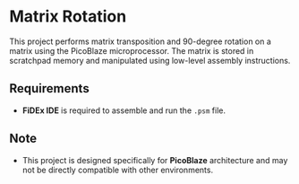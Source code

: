 # Matrix Rotation 

This project performs matrix transposition and 90-degree rotation on a matrix using the PicoBlaze microprocessor. The matrix is stored in scratchpad memory and manipulated using low-level assembly instructions.

## Requirements
- **FiDEx IDE** is required to assemble and run the `.psm` file.

## Note
- This project is designed specifically for **PicoBlaze** architecture and may not be directly compatible with other environments.
